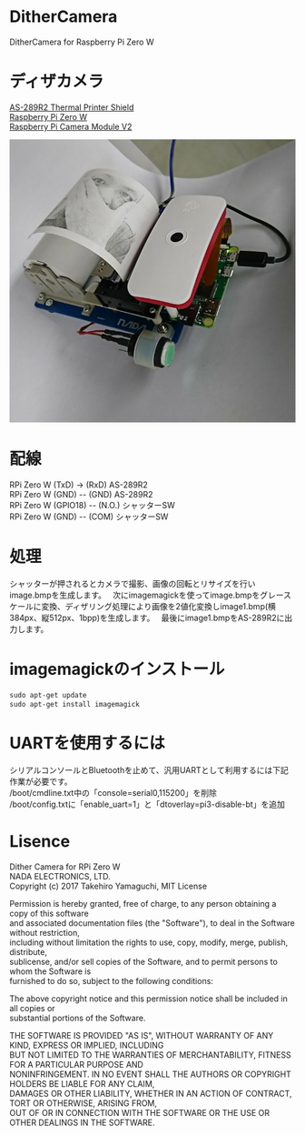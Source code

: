 # DitherCamera
DitherCamera for Raspberry Pi Zero W

# ディザカメラ
[AS-289R2 Thermal Printer Shield](http://www.nada.co.jp/as289r2/)  
[Raspberry Pi Zero W](https://www.raspberrypi.org/)  
[Raspberry Pi Camera Module V2](https://www.raspberrypi.org/)  

![DitherCamera](https://github.com/NADA-ELECTRONICS/DitherCamera/blob/master/photo.jpg)

# 配線
RPi Zero W (TxD) -> (RxD) AS-289R2  
RPi Zero W (GND) -- (GND) AS-289R2  
RPi Zero W (GPIO18) -- (N.O.) シャッターSW  
RPi Zero W (GND) -- (COM) シャッターSW  

# 処理
シャッターが押されるとカメラで撮影、画像の回転とリサイズを行いimage.bmpを生成します。  
次にimagemagickを使ってimage.bmpをグレースケールに変換、ディザリング処理により画像を2値化変換しimage1.bmp(横384px、縦512px、1bpp)を生成します。  
最後にimage1.bmpをAS-289R2に出力します。  

# imagemagickのインストール
```
sudo apt-get update
sudo apt-get install imagemagick
```
# UARTを使用するには
シリアルコンソールとBluetoothを止めて、汎用UARTとして利用するには下記作業が必要です。  
/boot/cmdline.txt中の「console=serial0,115200」を削除  
/boot/config.txtに「enable_uart=1」と「dtoverlay=pi3-disable-bt」を追加  

# Lisence
Dither Camera for RPi Zero W  
NADA ELECTRONICS, LTD.  
Copyright (c) 2017 Takehiro Yamaguchi, MIT License  

Permission is hereby granted, free of charge, to any person obtaining a copy of this software  
and associated documentation files (the "Software"), to deal in the Software without restriction,  
including without limitation the rights to use, copy, modify, merge, publish, distribute,  
sublicense, and/or sell copies of the Software, and to permit persons to whom the Software is  
furnished to do so, subject to the following conditions:  

The above copyright notice and this permission notice shall be included in all copies or  
substantial portions of the Software.  

THE SOFTWARE IS PROVIDED "AS IS", WITHOUT WARRANTY OF ANY KIND, EXPRESS OR IMPLIED, INCLUDING  
BUT NOT LIMITED TO THE WARRANTIES OF MERCHANTABILITY, FITNESS FOR A PARTICULAR PURPOSE AND  
NONINFRINGEMENT. IN NO EVENT SHALL THE AUTHORS OR COPYRIGHT HOLDERS BE LIABLE FOR ANY CLAIM,  
DAMAGES OR OTHER LIABILITY, WHETHER IN AN ACTION OF CONTRACT, TORT OR OTHERWISE, ARISING FROM,  
OUT OF OR IN CONNECTION WITH THE SOFTWARE OR THE USE OR OTHER DEALINGS IN THE SOFTWARE.  

